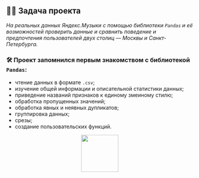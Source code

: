 ## :man_technologist: Задача проекта
*На реальных данных Яндекс.Музыки c помощью библиотеки `Pandas` и её возможностей проверить данные и сравнить поведение и предпочтения пользователей двух столиц — Москвы и Санкт-Петербурга.*
### :hammer_and_wrench: Проект запомнился первым знакомством с библиотекой `Pandas`:
- чтение данных в формате `.csv`;
- изучение общей информации и описательной статистики данных;
- приведение названий признаков к единому змеиному стилю;
- обработка пропущенных значений;
- обработка явных и неявных дупликатов;
- группировка данных;
- срезы;
- создание пользовательских функций.

<div id="header" align="center">
  <img src="https://media.giphy.com/media/gjrYDwbjnK8x36xZIO/giphy.gif" width="100"/>
</div>
